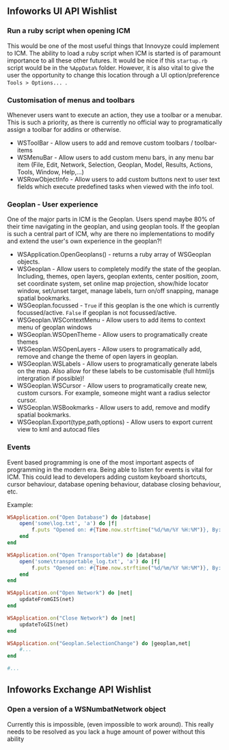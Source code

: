 ## Infoworks UI API Wishlist

### Run a ruby script when opening ICM

This would be one of the most useful things that Innovyze could implement to ICM. The ability to load a ruby script when ICM is started is of paramount importance to all these other futures. It would be nice if this `startup.rb` script would be in the `%AppData%` folder. However, it is also vital to give the user the opportunity to change this location through a UI option/preference `Tools > Options... `.

### Customisation of menus and toolbars

Whenever users want to execute an action, they use a toolbar or a menubar. This is such a priority, as there is currently no official way to programatically assign a toolbar for addins or otherwise.

* WSToolBar - Allow users to add and remove custom toolbars / toolbar-items
* WSMenuBar - Allow users to add custom menu bars, in any menu bar item (File, Edit, Network, Selection, Geoplan, Model, Results, Actions, Tools, Window, Help,...)
* WSRowObjectInfo - Allow users to add custom buttons next to user text fields which execute predefined tasks when viewed with the info tool.

### Geoplan - User experience

One of the major parts in ICM is the Geoplan. Users spend maybe 80% of their time navigating in the geoplan, and using geoplan tools. If the geoplan is such a central part of ICM, why are there no implementations to modify and extend the user's own experience in the geoplan?!

* WSApplication.OpenGeoplans() - returns a ruby array of WSGeoplan objects.
* WSGeoplan               - Allow users to completely modify the state of the geoplan. Including, themes, open layers, geoplan extents, center position, zoom, set coordinate system, set online map projection, show/hide locator window, set/unset target, manage labels, turn on/off snapping, manage spatial bookmarks.
* WSGeoplan.focussed      - `True` if this geoplan is the one which is currently focussed/active. `False` if geoplan is not focussed/active.
* WSGeoplan.WSContextMenu - Allow users to add items to context menu of geoplan windows
* WSGeoplan.WSOpenTheme   - Allow users to programatically create themes
* WSGeoplan.WSOpenLayers  - Allow users to programatically add, remove and change the theme of open layers in geoplan.
* WSGeoplan.WSLabels      - Allow users to programatically generate labels on the map. Also allow for these labels to be customisable (full html/js intergration if possible)!
* WSGeoplan.WSCursor      - Allow users to programatically create new, custom cursors. For example, someone might want a radius selector cursor.
* WSGeoplan.WSBookmarks   - Allow users to add, remove and modify spatial bookmarks.
* WSGeoplan.Export(type,path,options) - Allow users to export current view to kml and autocad files

### Events

Event based programming is one of the most important aspects of programming in the modern era. Being able to listen for events is vital for ICM. This could lead to developers adding custom keyboard shortcuts, cursor behaviour, database opening behaviour, database closing behaviour, etc.

Example:

```ruby
WSApplication.on("Open Database") do |database|
    open('some\log.txt', 'a') do |f|
        f.puts "Opened on: #{Time.now.strftime("%d/%m/%Y %H:%M")}, By: '#{ENV['USERNAME']}'."
    end
end

WSApplication.on("Open Transportable") do |database|
    open('some\transportable_log.txt', 'a') do |f|
        f.puts "Opened on: #{Time.now.strftime("%d/%m/%Y %H:%M")}, By: '#{ENV['USERNAME']}'."
    end
end

WSApplication.on("Open Network") do |net|
    updateFromGIS(net)
end

WSApplication.on("Close Network") do |net|
    updateToGIS(net)
end

WSApplication.on("Geoplan.SelectionChange") do |geoplan,net|
    #...
end

#...
```

## Infoworks Exchange API Wishlist

### Open a version of a WSNumbatNetwork object

Currently this is impossible, (even impossible to work around). This really needs to be resolved as you lack a huge amount of power without this ability
